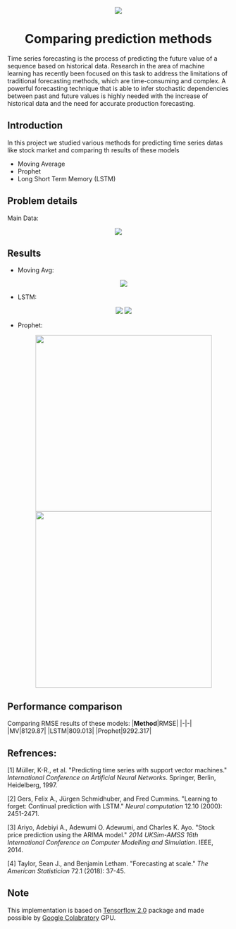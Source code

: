 
<p align="center">
  <img src="https://github.com/IzkSensei/TimeSeries/blob/master/Images/title.JPG">
</p>
<h1 align="center">Comparing prediction methods</h1>
<p>Time series forecasting is the process of predicting the future value of a sequence based on historical data. Research in the area of machine learning has recently been focused on this task to address the limitations of traditional forecasting methods, which are time-consuming and complex. A powerful forecasting technique that is able to infer stochastic dependencies between past and future values is highly needed with the increase of historical data and the need for accurate production forecasting.
</p>

## Introduction

<p> In this project we studied various methods for predicting time series datas like stock market and comparing th results of these models </a>
<ul>  
<li>Moving Average</li>
<li>Prophet</li>
<li>Long Short Term Memory (LSTM)</li>  
</ul>
</p>


## Problem details
Main Data:
  <p align="center">
  <img src="https://github.com/IzkSensei/TimeSeries/blob/master/Images/Main.JPG">
</p> 



## Results
<ul>
<li>Moving Avg:  
<p align="center">
  <img src="https://github.com/IzkSensei/TimeSeries/blob/master/Images/MV.JPG">
</p> 
<li>LSTM:
<p align="center">
  <img src="https://github.com/IzkSensei/TimeSeries/blob/master/Images/lstm.JPG" >
  <img src="https://github.com/IzkSensei/TimeSeries/blob/master/Images/lstm_corr.JPG" >
</p>

<li>Prophet:
<p align="center">
  <img src="https://github.com/IzkSensei/TimeSeries/blob/master/Images/Prophet.JPG" width="400">
  <img src="https://github.com/IzkSensei/TimeSeries/blob/master/Images/Prophet2.JPG" width="400">
</p>
</ul>


## Performance comparison
Comparing RMSE results of these models:
|**Method**|RMSE|
|-|-|
|MV|8129.87|
|LSTM|809.013|
|Prophet|9292.317|


## Refrences:

[1] Müller, K-R., et al. "Predicting time series with support vector machines." _International Conference on Artificial Neural Networks_. Springer, Berlin, Heidelberg, 1997.

[2] Gers, Felix A., Jürgen Schmidhuber, and Fred Cummins. "Learning to forget: Continual prediction with LSTM." _Neural computation_ 12.10 (2000): 2451-2471.

[3] Ariyo, Adebiyi A., Adewumi O. Adewumi, and Charles K. Ayo. "Stock price prediction using the ARIMA model." _2014 UKSim-AMSS 16th International Conference on Computer Modelling and Simulation_. IEEE, 2014.

[4] Taylor, Sean J., and Benjamin Letham. "Forecasting at scale." _The American Statistician_ 72.1 (2018): 37-45.

## Note
This implementation is based on [Tensorflow 2.0](https://www.tensorflow.org/guide/effective_tf2) package and made possible by [Google Colabratory](https://colab.research.google.com) GPU.
